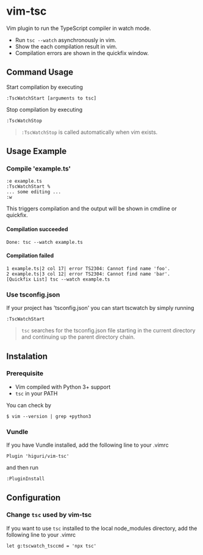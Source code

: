 vim-tsc
========

Vim plugin to run the TypeScript compiler in watch mode.

- Run `tsc --watch` asynchronously in vim.
- Show the each compilation result in vim.
- Compilation errors are shown in the quickfix window.

Command Usage
-------------

Start compilation by executing

	:TscWatchStart [arguments to tsc]

Stop compilation by executing

	:TscWatchStop

> `:TscWatchStop` is called automatically when vim exists.

Usage Example
-------------

### Compile 'example.ts'

    :e example.ts
    :TscWatchStart %
    ... some editing ...
    :w

This triggers compilation and the output will be shown in cmdline or quickfix.

#### Compilation succeeded

    Done: tsc --watch example.ts

#### Compilation failed

    1 example.ts|2 col 17| error TS2304: Cannot find name 'foo'.
    2 example.ts|3 col 12| error TS2304: Cannot find name 'bar'.
    [Quickfix List] tsc --watch example.ts

### Use tsconfig.json

If your project has 'tsconfig.json'
you can start tscwatch by simply running

    :TscWatchStart

> `tsc` searches for the tsconfig.json file starting in the current directory and continuing up the parent directory chain.


Instalation
-----------

### Prerequisite

* Vim compiled with Python 3+ support
* `tsc` in your PATH

You can check by

    $ vim --version | grep +python3

### Vundle

If you have Vundle installed, add the following line to your .vimrc

    Plugin 'higuri/vim-tsc'

and then run

    :PluginInstall


Configuration
-------------

### Change `tsc` used by vim-tsc

If you want to use `tsc` installed to the local node_modules directory,
add the following line to your .vimrc

    let g:tscwatch_tsccmd = 'npx tsc'

